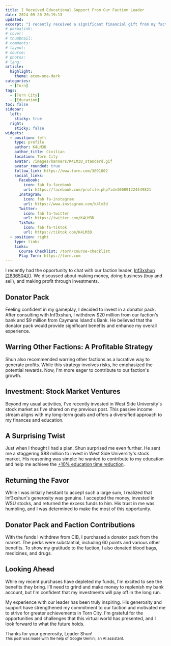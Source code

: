 ```yaml
---
title: I Received Educational Support From Our Faction Leader
date: 2024-09-20 20:19:13
updated:
excerpt: "I recently received a significant financial gift from my faction leader. This generous donation allowed me to invest in West Side University's stock market and purchase a donator pack. While my recent expenses have depleted my funds, I'm excited about the benefits and looking forward to future opportunities in the game."
# permalink:
# cover:
# thumbnail:
# comments:
# layout:
# source:
# photos:
# lang:
article:
  highlight:
    theme: atom-one-dark
categories:
  - [Torn]
tags:
  - [Torn City]
  - [Education]
toc: false
sidebar:
  left:
    sticky: true
  right:
    sticky: false
widgets:
  - position: left
    type: profile
    author: K4LM3D
    author_title: Civilian
    location: Torn City
    avatar: /images/banners/K4LM3D_standard.gif
    avatar_rounded: true
    follow_link: https://www.torn.com/3091002
    social_links:
      Facebook:
        icon: fab fa-facebook
        url: https://facebook.com/profile.php?id=100091224549821
      Instagram:
        icon: fab fa-instagram
        url: https://www.instagram.com/k4lm3d
      Twitter:
        icon: fab fa-twitter
        url: https://twitter.com/K4LM3D
      TikTok:
        icon: fab fa-tiktok
        url: https://tiktok.com/K4LM3D
  - position: right
    type: links
    links:
      Course Checklist: /torn/course-checklist
      Play Torn: https://torn.com
---
```


<!-- Introduction -->

I recently had the opportunity to chat with our faction leader, <a href="https://www.torn.com/profiles.php?XID=2836504" target="_blank">Inf3xshun [2836504]</a>(). We discussed about making money,  doing business (buy and sell), and making profit through investments.

<!-- Body -->

## Donator Pack

Feeling confident in my gameplay, I decided to invest in a donator pack. After consulting with Inf3xshun, I withdrew $20 million from our faction's bank and $9 million from Caymans Island's Bank. He believed that the donator pack would provide significant benefits and enhance my overall experience.

## Warring Other Factions: A Profitable Strategy

Shun also recommended warring other factions as a lucrative way to generate profits. While this strategy involves risks, he emphasized the potential rewards. Now, I'm more eager to contribute to our faction's growth.

## Investment: Stock Market Ventures

Beyond my usual activities, I've recently invested in West Side University's stock market as I've shared on my previous post. This passive income stream aligns with my long-term goals and offers a diversified approach to my finances and education.

## A Surprising Twist

Just when I thought I had a plan, Shun surprised me even further. He sent me a staggering $88 million to invest in West Side University's stock market. His reasoning was simple: he wanted to contribute to my education and help me achieve the <a href="https://wiki.torn.com/wiki/Education#How_to_shorten_Education_time" target="_blank">+10% education time reduction</a>.

## Returning the Favor

While I was initially hesitant to accept such a large sum, I realized that Inf3xshun's generosity was genuine. I accepted the money, invested in WSU stocks, and returned the excess funds to him. His trust in me was humbling, and I was determined to make the most of this opportunity.

## Donator Pack and Faction Contributions

With the funds I withdrew from CIB, I purchased a donator pack from the market. The perks were substantial, including 60 points and various other benefits. To show my gratitude to the faction, I also donated blood bags, medicines, and drugs.

## Looking Ahead

While my recent purchases have depleted my funds, I'm excited to see the benefits they bring. I'll need to grind and make money to replenish my bank account, but I'm confident that my investments will pay off in the long run.

<!-- Conclusion -->

My experience with our leader has been truly inspiring. His generosity and support have strengthened my commitment to our faction and motivated me to strive for greater achievements in Torn City. I'm grateful for the opportunities and challenges that this virtual world has presented, and I look forward to what the future holds.

<article class="message is-primary">
  <div class="message-body">
    Thanks for your generosity, Leader Shun!
  </div>
</article>

<article class="message is-secondary">
  <div class="message-body">
    <small>
      This post was made with the help of Google Gemini, an AI assistant.
    </small>
  </div>
</article>
